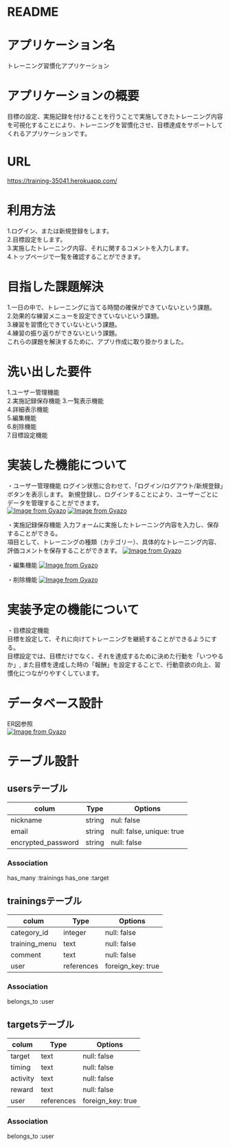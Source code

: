# README

# アプリケーション名
トレーニング習慣化アプリケーション

# アプリケーションの概要
目標の設定、実施記録を付けることを行うことで実施してきたトレーニング内容を可視化することにより、トレーニングを習慣化させ、目標達成をサポートしてくれるアプリケーションです。

# URL
https://training-35041.herokuapp.com/

# 利用方法
1.ログイン、または新規登録をします。  
2.目標設定をします。  
3.実施したトレーニング内容、それに関するコメントを入力します。  
4.トップページで一覧を確認することができます。  

# 目指した課題解決
1.一日の中で、トレーニングに当てる時間の確保ができていないという課題。  
2.効果的な練習メニューを設定できていないという課題。  
3.練習を習慣化できていないという課題。  
4.練習の振り返りができないという課題。  
これらの課題を解決するために、アプリ作成に取り掛かりました。  

# 洗い出した要件
1.ユーザー管理機能  
2.実施記録保存機能 
3.一覧表示機能  
4.詳細表示機能  
5.編集機能  
6.削除機能  
7.目標設定機能  
# 実装した機能について
・ユーザー管理機能
ログイン状態に合わせて、「ログイン/ログアウト/新規登録」ボタンを表示します。
新規登録し、ログインすることにより、ユーザーごとにデータを管理することができます。  
[![Image from Gyazo](https://i.gyazo.com/173fba7a44588153a497d3955c3beb0b.png)](https://gyazo.com/173fba7a44588153a497d3955c3beb0b)
[![Image from Gyazo](https://i.gyazo.com/46ad98cf9366ae95b9cee0f26e4238fa.png)](https://gyazo.com/46ad98cf9366ae95b9cee0f26e4238fa)  
  
・実施記録保存機能
入力フォームに実施したトレーニング内容を入力し、保存することができる。  
項目として、トレーニングの種類（カテゴリー）、具体的なトレーニング内容、評価コメントを保存することができます。
[![Image from Gyazo](https://i.gyazo.com/0b4e652a21bad51152f5ab2105f8b4fa.gif)](https://gyazo.com/0b4e652a21bad51152f5ab2105f8b4fa)

・編集機能
[![Image from Gyazo](https://i.gyazo.com/140a8e9d9676d40d342b59257a2b9387.gif)](https://gyazo.com/140a8e9d9676d40d342b59257a2b9387)

・削除機能
[![Image from Gyazo](https://i.gyazo.com/647a43b6dcc9605e6ad965b78f4e920a.gif)](https://gyazo.com/647a43b6dcc9605e6ad965b78f4e920a)

# 実装予定の機能について
・目標設定機能  
目標を設定して、それに向けてトレーニングを継続することができるようにする。  
目標設定では、目標だけでなく、それを達成するために決めた行動を「いつやるか」,
また目標を達成した時の「報酬」を設定することで、行動意欲の向上、習慣化につながりやすくしています。

# データベース設計
ER図参照  
[![Image from Gyazo](https://i.gyazo.com/79a9cf6440bc9ed90286d9dc3c809382.png)](https://gyazo.com/79a9cf6440bc9ed90286d9dc3c809382)

# テーブル設計

## usersテーブル

|colum               | Type    | Options                   |
| -------------------|-------- |-------------------------- |
| nickname           | string  | nul: false                |
| email              | string  | null: false, unique: true |
| encrypted_password | string  | null: false               |


### Association
has_many :trainings
has_one :target

## trainingsテーブル

|colum                 | Type       | Options           |
| ---------------------|----------- |------------------ |
| category_id          | integer    | null: false       |
| training_menu        | text       | null: false       |
| comment              | text       | null: false       |
| user                 | references | foreign_key: true |
 
### Association
belongs_to :user

## targetsテーブル
|colum      | Type       | Options           |
| ----------| -----------|-------------------|
| target    | text       | null: false       |
| timing    | text       | null: false       |
| activity  | text       | null: false       |
| reward    | text       | null: false       |
| user      | references | foreign_key: true |

### Association
belongs_to :user